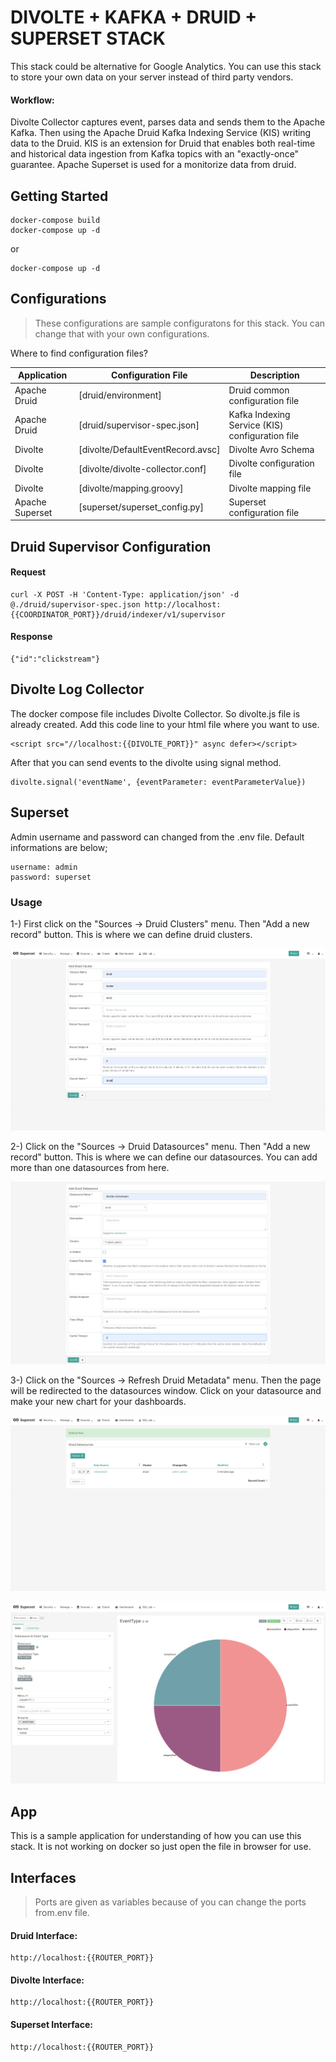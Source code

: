 # DIVOLTE + KAFKA + DRUID + SUPERSET STACK
This stack could be alternative for Google Analytics. You can use this stack to store your own data on your server instead of third party vendors.

#### Workflow:

Divolte Collector captures event, parses data and sends them to the Apache Kafka. Then using the Apache Druid Kafka Indexing Service (KIS) writing data to the Druid. KIS is an extension for Druid that enables both real-time and historical data ingestion from Kafka topics with an "exactly-once" guarantee. Apache Superset is used for a monitorize data from druid.
## Getting Started
```
docker-compose build
docker-compose up -d
```

or 

```
docker-compose up -d
```
## Configurations
> These configurations are sample configuratons for this stack.
> You can change that with your own configurations. 

Where to find configuration files?

| Application | Configuration File | Description |
| ------ | ------ | ------ |
| Apache Druid | [druid/environment] | Druid common configuration file
| Apache Druid | [druid/supervisor-spec.json] | Kafka Indexing Service (KIS) configuration file
| Divolte | [divolte/DefaultEventRecord.avsc] | Divolte Avro Schema
| Divolte | [divolte/divolte-collector.conf] | Divolte configuration file
| Divolte | [divolte/mapping.groovy] | Divolte mapping file
| Apache Superset | [superset/superset_config.py] | Superset configuration file

## Druid Supervisor Configuration
#### Request
```
curl -X POST -H 'Content-Type: application/json' -d @./druid/supervisor-spec.json http://localhost:{{COORDINATOR_PORT}}/druid/indexer/v1/supervisor
```

#### Response
```
{"id":"clickstream"}
```

## Divolte Log Collector
The docker compose file includes Divolte Collector. So divolte.js file is already created. Add this code line to your html file where you want to use.
```
<script src="//localhost:{{DIVOLTE_PORT}}" async defer></script>
```
After that you can send events to the divolte using signal method.
```
divolte.signal('eventName', {eventParameter: eventParameterValue})
```

## Superset
Admin username and password can changed from the .env file. Default informations are below;

```
username: admin
password: superset
```

### Usage
1-) First click on the "Sources -> Druid Clusters" menu. Then "Add a new record" button. This is where we can define druid clusters.

![](images/superset_druid_cluster.png)

2-) Click on the "Sources -> Druid Datasources" menu. Then "Add a new record" button. This is where we can define our datasources. You can add more than one datasources from here.

![](images/superset_druid_datasources.png)

3-) Click on the "Sources -> Refresh Druid Metadata" menu. Then the page will be redirected to the datasources window. Click on your datasource and make your new chart for your dashboards.

![](images/superset_druid_datasources_2.png)

![](images/superset_new_chart.png)

## App
This is a sample application for understanding of how you can use this stack. It is not working on docker so just open the file in browser for use.

## Interfaces
> Ports are given as variables because of you can change the ports from.env file.

#### Druid Interface:

```
http://localhost:{{ROUTER_PORT}}
```

#### Divolte Interface:
```
http://localhost:{{ROUTER_PORT}}
```

#### Superset Interface:
```
http://localhost:{{ROUTER_PORT}}
```